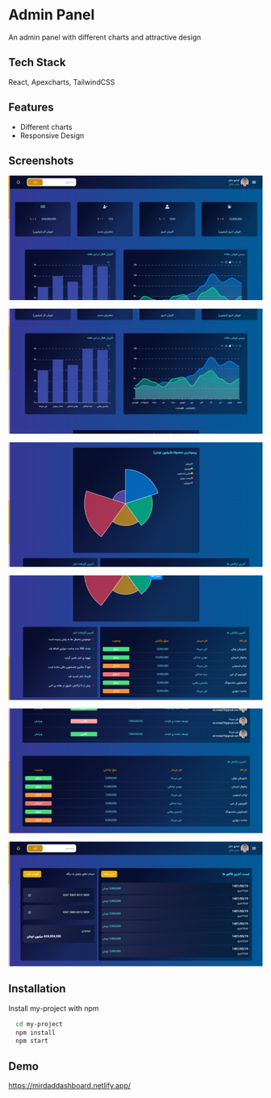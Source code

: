 
# Admin Panel

An admin panel with different charts and attractive design


## Tech Stack

React, Apexcharts, TailwindCSS


## Features

- Different charts
- Responsive Design


## Screenshots

![App Screenshot](/screenshots/sc.png)

![App Screenshot](/screenshots/sc1.png)

![App Screenshot](/screenshots/sc2.png)

![App Screenshot](/screenshots/sc3.png)

![App Screenshot](/screenshots/sc4.png)

![App Screenshot](/screenshots/sc5.png)


## Installation

Install my-project with npm

```bash
  cd my-project
  npm install
  npm start
```
    
## Demo

https://mirdaddashboard.netlify.app/